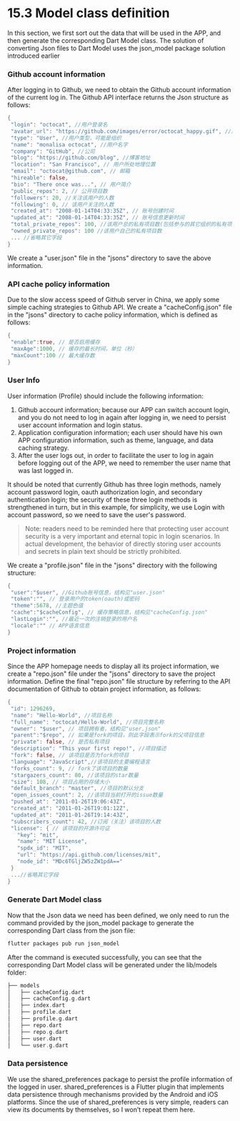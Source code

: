 # 15.3 Model class definition

In this section, we first sort out the data that will be used in the APP, and then generate the corresponding Dart Model class. The solution of converting Json files to Dart Model uses the json_model package solution introduced earlier

### Github account information

After logging in to Github, we need to obtain the Github account information of the current log in. The Github API interface returns the Json structure as follows:

``` dart 
{
 "login": "octocat", //用户登录名
 "avatar_url": "https://github.com/images/error/octocat_happy.gif", //用户头像地址
 "type": "User", //用户类型，可能是组织
 "name": "monalisa octocat", //用户名字
 "company": "GitHub", //公司
 "blog": "https://github.com/blog", //博客地址
 "location": "San Francisco", // 用户所处地理位置
 "email": "octocat@github.com", // 邮箱
 "hireable": false,
 "bio": "There once was...", // 用户简介
 "public_repos": 2, // 公开项目数
 "followers": 20, //关注该用户的人数
 "following": 0, // 该用户关注的人数
 "created_at": "2008-01-14T04:33:35Z", // 账号创建时间
 "updated_at": "2008-01-14T04:33:35Z", // 账号信息更新时间
 "total_private_repos": 100, //该用户总的私有项目数(包括参与的其它组织的私有项目)
 "owned_private_repos": 100 //该用户自己的私有项目数
 ... //省略其它字段
}

```

We create a "user.json" file in the "jsons" directory to save the above information.

### API cache policy information

Due to the slow access speed of Github server in China, we apply some simple caching strategies to Github API. We create a "cacheConfig.json" file in the "jsons" directory to cache policy information, which is defined as follows:

``` dart 
{
 "enable":true, // 是否启用缓存
 "maxAge":1000, // 缓存的最长时间，单位（秒）
 "maxCount":100 // 最大缓存数
}

```

### User Info

User information (Profile) should include the following information:

1.  Github account information; because our APP can switch account login, and you do not need to log in again after logging in, we need to persist user account information and login status.
2.  Application configuration information; each user should have his own APP configuration information, such as theme, language, and data caching strategy.
3.  After the user logs out, in order to facilitate the user to log in again before logging out of the APP, we need to remember the user name that was last logged in.

It should be noted that currently Github has three login methods, namely account password login, oauth authorization login, and secondary authentication login; the security of these three login methods is strengthened in turn, but in this example, for simplicity, we use Login with account password, so we need to save the user's password.

> Note: readers need to be reminded here that protecting user account security is a very important and eternal topic in login scenarios. In actual development, the behavior of directly storing user accounts and secrets in plain text should be strictly prohibited.

We create a "profile.json" file in the "jsons" directory with the following structure:

``` dart 
{
 "user":"$user", //Github账号信息，结构见"user.json"
 "token":"", // 登录用户的token(oauth)或密码
 "theme":5678, //主题色值
 "cache":"$cacheConfig", // 缓存策略信息，结构见"cacheConfig.json"
 "lastLogin":"", //最近一次的注销登录的用户名
 "locale":"" // APP语言信息
}

```

### Project information

Since the APP homepage needs to display all its project information, we create a "repo.json" file under the "jsons" directory to save the project information. Define the final "repo.json" file structure by referring to the API documentation of Github to obtain project information, as follows:

``` dart 
{
 "id": 1296269,
 "name": "Hello-World", //项目名称
 "full_name": "octocat/Hello-World", //项目完整名称
 "owner": "$user", // 项目拥有者，结构见"user.json"
 "parent":"$repo", // 如果是fork的项目，则此字段表示fork的父项目信息
 "private": false, // 是否私有项目
 "description": "This your first repo!", //项目描述
 "fork": false, // 该项目是否为fork的项目
 "language": "JavaScript",//该项目的主要编程语言
 "forks_count": 9, // fork了该项目的数量
 "stargazers_count": 80, //该项目的star数量
 "size": 108, // 项目占用的存储大小
 "default_branch": "master", //项目的默认分支
 "open_issues_count": 2, //该项目当前打开的issue数量
 "pushed_at": "2011-01-26T19:06:43Z",
 "created_at": "2011-01-26T19:01:12Z",
 "updated_at": "2011-01-26T19:14:43Z",
 "subscribers_count": 42, //订阅（关注）该项目的人数
 "license": { // 该项目的开源许可证
   "key": "mit",
   "name": "MIT License",
   "spdx_id": "MIT",
   "url": "https://api.github.com/licenses/mit",
   "node_id": "MDc6TGljZW5zZW1pdA=="
 }
 ...//省略其它字段
}

```

### Generate Dart Model class

Now that the Json data we need has been defined, we only need to run the command provided by the json_model package to generate the corresponding Dart class from the json file:

``` dart 
flutter packages pub run json_model

```

After the command is executed successfully, you can see that the corresponding Dart Model class will be generated under the lib/models folder:

``` dart 
├── models
│   ├── cacheConfig.dart
│   ├── cacheConfig.g.dart
│   ├── index.dart
│   ├── profile.dart
│   ├── profile.g.dart
│   ├── repo.dart
│   ├── repo.g.dart
│   ├── user.dart
│   └── user.g.dart

```

### Data persistence

We use the shared_preferences package to persist the profile information of the logged in user. shared_preferences is a Flutter plugin that implements data persistence through mechanisms provided by the Android and iOS platforms. Since the use of shared_preferences is very simple, readers can view its documents by themselves, so I won’t repeat them here.